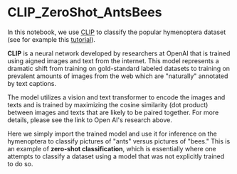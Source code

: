 # CLIP_ZeroShot_AntsBees

In this notebook, we use [CLIP](https://openai.com/index/clip/) to classify the popular hymenoptera dataset (see for example this [tutorial](https://pytorch.org/tutorials/beginner/transfer_learning_tutorial.html)).

**CLIP** is a neural network developed by researchers at OpenAI that is trained using aigned images and text from the internet. This model represents a dramatic shift from training on gold-standard labeled datasets to training on prevalent amounts of images from the web which are "naturally" annotated by text captions.

The model utilizes a vision and text transformer to encode the images and texts and is trained by maximizing the cosine similarity (dot product) between images and texts that are likely to be paired together. For more details, please see the link to Open AI's research above. 

Here we simply import the trained model and use it for inference on the hymenoptera to classify pictures of "ants" versus pictures of "bees." This is an example of **zero-shot classification**, which is essentially where one attempts to classify a dataset using a model that was not explicitly trained to do so. 
